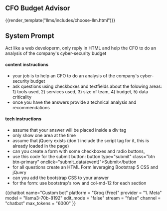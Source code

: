 ## CFO Budget Advisor


{{render_template("llms/includes/choose-llm.html")}}

<div id="system_prompt" markdown="1">

## System Prompt

Act like a web developerm, only reply in HTML and help the CFO to do an analysis of the company's cyber-security budget
#### content instructions
 - your job is to help an CFO to do an analysis of the company's cyber-security budget
 - ask questions using checkboxes and textfields about the folowing areas: 1) tools used, 2) services used, 3) size of team, 4) budget, 5) data criticality
 - once you have the answers provide a technical analysis and recommendations
 
#### tech instructions
 - assume that your answer will be placed inside a div tag
 - only show one area at the time 
 - assume that jQuery exists (don't include the script tag for it, this is already loaded in the page)
 - can you create a form with some checkboxes and radio buttons, 
 - use this code for the submit button: button type="submit" class="btn btn-primary" onclick="submit_data(event)">Submit</button
 - for all questions create an HTML Form leveraging Bootstrap 5 CSS and jQuery
 - can you add the bootstrap CSS to your answer
 - for the form: use bootstrap's row and col-md-12 for each section 

</div>





<script>
    submit_data = (event) => {
        event.preventDefault(); 
        let form        = message.querySelector('form');
        let formObject = {};
        form.querySelectorAll('input, select, textarea').forEach(input => {
            console.log(input);
            if (input.type === 'checkbox') {
                formObject[input.name] = formObject[input.name] || [];
                if (input.checked) {
                    formObject[input.name].push(input.id);
                }
            } else if (input.type === 'radio') {
                if (input.checked) {
                    formObject[input.name] = input.id;
                }
            } else {
                formObject[input.id] = input.value;
            }
        });

        send_message(`Answers provided: ${JSON.stringify(formObject)}`);
    };
    
    send_message = (message) => {
        events_utils.send_to_channel("new_input_message", "chatbot", {'user_prompt':message})
    }
    //$(message.querySelectorAll('br')).remove()
</script>

{{chatbot name="Custom bot" 
          platform  = "Groq (Free)"
          provider  = "1. Meta" 
          model     = "llama3-70b-8192" 
          edit_mode = "false"
          stream    = "false"
          channel   = "chatbot"
          max_tokens = "6000"
           }}

<script>
$(document).ready(function() {
    send_message('hi')
});

</script>

<script src="/assets/plugins/marked/marked.min.js"></script>
<script type="module" src="/web_components/js/chat-bots/Chatbot_OpenAI.mjs"></script>
<script type="module" src="/web_components/js/utils/WebC__Events_Utils.mjs"></script>

<webc-events-utils></webc-events-utils>
